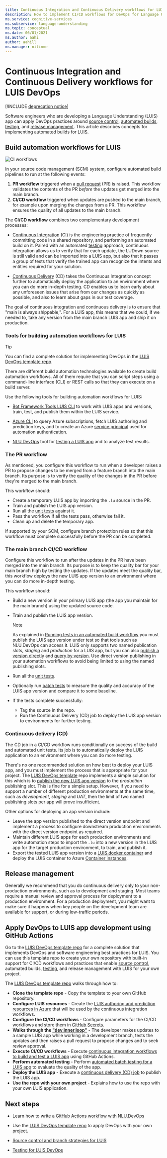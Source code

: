 ```yaml
---
title: Continuous Integration and Continuous Delivery workflows for LUIS apps
description: How to implement CI/CD workflows for DevOps for Language Understanding (LUIS).
ms.service: cognitive-services
ms.subservice: language-understanding
ms.topic: conceptual
ms.date: 06/01/2021
ms.author: aahi
author: aahill
ms.manager: nitinme
---
```


# Continuous Integration and Continuous Delivery workflows for LUIS DevOps

[!INCLUDE [deprecation notice](./includes/deprecation-notice.md)]


Software engineers who are developing a Language Understanding (LUIS) app can apply DevOps practices around [source control](luis-concept-devops-sourcecontrol.md), [automated builds](luis-concept-devops-automation.md), [testing](luis-concept-devops-testing.md), and [release management](luis-concept-devops-automation.md#release-management). This article describes concepts for implementing automated builds for LUIS.

## Build automation workflows for LUIS

![CI workflows](./media/luis-concept-devops-automation/luis-automation.png)

In your source code management (SCM) system, configure automated build pipelines to run at the following events:

1. **PR workflow** triggered when a [pull request](https://help.github.com/github/collaborating-with-issues-and-pull-requests/about-pull-requests) (PR) is raised. This workflow validates the contents of the PR *before* the updates get merged into the main branch.
1. **CI/CD workflow** triggered when updates are pushed to the main branch, for example upon merging the changes from a PR. This workflow ensures the quality of all updates to the main branch.

The **CI/CD workflow** combines two complementary development processes:

* [Continuous Integration](/devops/develop/what-is-continuous-integration) (CI) is the engineering practice of frequently committing code in a shared repository, and performing an automated build on it. Paired with an automated [testing](luis-concept-devops-testing.md) approach, continuous integration allows us to verify that for each update, the LUDown source is still valid and can be imported into a LUIS app, but also that it passes a group of tests that verify the trained app can recognize the intents and entities required for your solution.

* [Continuous Delivery](/devops/deliver/what-is-continuous-delivery) (CD) takes the Continuous Integration concept further to automatically deploy the application to an environment where you can do more in-depth testing. CD enables us to learn early about any unforeseen issues that arise from our changes as quickly as possible, and also to learn about gaps in our test coverage.

The goal of continuous integration and continuous delivery is to ensure that "main is always shippable,". For a LUIS app, this means that we could, if we needed to, take any version from the main branch LUIS app and ship it on production.

### Tools for building automation workflows for LUIS

> [!TIP]
> You can find a complete solution for implementing DevOps in the [LUIS DevOps template repo](#apply-devops-to-luis-app-development-using-github-actions).

There are different build automation technologies available to create build automation workflows. All of them require that you can script steps using a command-line interface (CLI) or REST calls so that they can execute on a build server.

Use the following tools for building automation workflows for LUIS:

* [Bot Framework Tools LUIS CLI](https://github.com/microsoft/botbuilder-tools/tree/master/packages/LUIS) to work with LUIS apps and versions, train, test, and publish them within the LUIS service.

* [Azure CLI](/cli/azure/) to query Azure subscriptions, fetch LUIS authoring and prediction keys, and to create an Azure [service principal](/cli/azure/ad/sp) used for automation authentication.

* [NLU.DevOps](https://github.com/microsoft/NLU.DevOps) tool for [testing a LUIS app](luis-concept-devops-testing.md) and to analyze test results.

### The PR workflow

As mentioned, you configure this workflow to run when a developer raises a PR to propose changes to be merged from a feature branch into the main branch. Its purpose is to verify the quality of the changes in the PR before they're merged to the main branch.

This workflow should:

* Create a temporary LUIS app by importing the `.lu` source in the PR.
* Train and publish the LUIS app version.
* Run all the [unit tests](luis-concept-devops-testing.md) against it.
* Pass the workflow if all the tests pass, otherwise fail it.
* Clean up and delete the temporary app.

If supported by your SCM, configure branch protection rules so that this workflow must complete successfully before the PR can be completed.

### The main branch CI/CD workflow

Configure this workflow to run after the updates in the PR have been merged into the main branch. Its purpose is to keep the quality bar for your main branch high by testing the updates. If the updates meet the quality bar, this workflow deploys the new LUIS app version to an environment where you can do more in-depth testing.

This workflow should:

* Build a new version in your primary LUIS app (the app you maintain for the main branch) using the updated source code.

* Train and publish the LUIS app version.

  > [!NOTE]
  > As explained in [Running tests in an automated build workflow](luis-concept-devops-testing.md#running-tests-in-an-automated-build-workflow) you must publish the LUIS app version under test so that tools such as NLU.DevOps can access it. LUIS only supports two named publication slots, *staging* and *production* for a LUIS app, but you can also [publish a version directly](https://github.com/microsoft/botframework-cli/blob/master/packages/luis/README.md#bf-luisapplicationpublish) and [query by version](./luis-migration-api-v3.md#changes-by-slot-name-and-version-name). Use direct version publishing in your automation workflows to avoid being limited to using the named publishing slots.

* Run all the [unit tests](luis-concept-devops-testing.md).

* Optionally run [batch tests](luis-concept-devops-testing.md#how-to-do-unit-testing-and-batch-testing) to measure the quality and accuracy of the LUIS app version and compare it to some baseline.

* If the tests complete successfully:
  * Tag the source in the repo.
  * Run the Continuous Delivery (CD) job to deploy the LUIS app version to environments for further testing.

### Continuous delivery (CD)

The CD job in a CI/CD workflow runs conditionally on success of the build and automated unit tests. Its job is to automatically deploy the LUIS application to an environment where you can do more testing.

There's no one recommended solution on how best to deploy your LUIS app, and you must implement the process that is appropriate for your project. The [LUIS DevOps template](https://github.com/Azure-Samples/LUIS-DevOps-Template) repo implements a simple solution for this which is to [publish the new LUIS app version](./how-to/publish.md) to the *production* publishing slot. This is fine for a simple setup. However, if you need to support a number of different production environments at the same time, such as *development*, *staging* and *UAT*, then the limit of two named publishing slots per app will prove insufficient.

Other options for deploying an app version include:

* Leave the app version published to the direct version endpoint and implement a process to configure downstream production environments with the direct version endpoint as required.
* Maintain different LUIS apps for each production environments and write automation steps to import the `.lu` into a new version in the LUIS app for the target production environment, to train, and publish it.
* Export the tested LUIS app version into a [LUIS docker container](./luis-container-howto.md?tabs=v3) and deploy the LUIS container to Azure [Container instances](../../container-instances/index.yml).

## Release management

Generally we recommend that you do continuous delivery only to your non-production environments, such as to development and staging. Most teams require a manual review and approval process for deployment to a production environment. For a production deployment, you might want to make sure it happens when key people on the development team are available for support, or during low-traffic periods.


## Apply DevOps to LUIS app development using GitHub Actions

Go to the [LUIS DevOps template repo](https://github.com/Azure-Samples/LUIS-DevOps-Template) for a complete solution that implements DevOps and software engineering best practices for LUIS. You can use this template repo to create your own repository with built-in support for CI/CD workflows and practices that enable [source control](luis-concept-devops-sourcecontrol.md), automated builds, [testing](luis-concept-devops-testing.md), and release management with LUIS for your own project.

The [LUIS DevOps template repo](https://github.com/Azure-Samples/LUIS-DevOps-Template) walks through how to:

* **Clone the template repo** - Copy the template to your own GitHub repository.
* **Configure LUIS resources** - Create the [LUIS authoring and prediction resources in Azure](./luis-how-to-azure-subscription.md) that will be used by the continuous integration workflows.
* **Configure the CI/CD workflows** - Configure parameters for the CI/CD workflows and store them in [GitHub Secrets](https://help.github.com/actions/configuring-and-managing-workflows/creating-and-storing-encrypted-secrets).
* **Walks through the ["dev inner loop"](/dotnet/architecture/containerized-lifecycle/design-develop-containerized-apps/docker-apps-inner-loop-workflow)** - The developer makes updates to a sample LUIS app while working in a development branch, tests the updates and then raises a pull request to propose changes and to seek review approval.
* **Execute CI/CD workflows** - Execute [continuous integration workflows to build and test a LUIS app](#build-automation-workflows-for-luis) using GitHub Actions.
* **Perform automated testing** - Perform [automated batch testing for a LUIS app](luis-concept-devops-testing.md) to evaluate the quality of the app.
* **Deploy the LUIS app** - Execute a [continuous delivery (CD) job](#continuous-delivery-cd) to publish the LUIS app.
* **Use the repo with your own project** - Explains how to use the repo with your own LUIS application.

## Next steps

* Learn how to write a [GitHub Actions workflow with NLU.DevOps](https://github.com/Azure-Samples/LUIS-DevOps-Template/blob/master/docs/4-pipeline.md)

* Use the [LUIS DevOps template repo](https://github.com/Azure-Samples/LUIS-DevOps-Template) to apply DevOps with your own project.
* [Source control and branch strategies for LUIS](luis-concept-devops-sourcecontrol.md)
* [Testing for LUIS DevOps](luis-concept-devops-testing.md)
